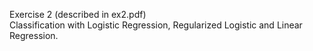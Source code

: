 Exercise 2 (described in ex2.pdf) \
Classification with Logistic Regression, Regularized Logistic and Linear Regression.


